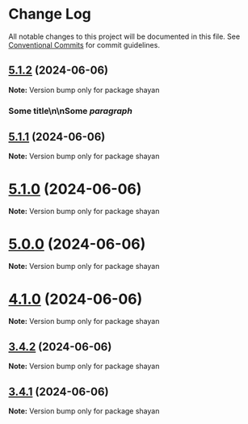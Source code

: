 # Change Log

All notable changes to this project will be documented in this file.
See [Conventional Commits](https://conventionalcommits.org) for commit guidelines.

## [5.1.2](https://github.com/gitsheyno/monorepo-test/compare/v5.1.1...v5.1.2) (2024-06-06)

**Note:** Version bump only for package shayan

### Some title\n\nSome *paragraph*





## [5.1.1](https://github.com/gitsheyno/monorepo-test/compare/v5.1.0...v5.1.1) (2024-06-06)

**Note:** Version bump only for package shayan





# [5.1.0](https://github.com/gitsheyno/monorepo-test/compare/v5.0.0...v5.1.0) (2024-06-06)

**Note:** Version bump only for package shayan





# [5.0.0](https://github.com/gitsheyno/monorepo-test/compare/v4.1.0...v5.0.0) (2024-06-06)

**Note:** Version bump only for package shayan





# [4.1.0](https://github.com/gitsheyno/monorepo-test/compare/v4.0.0...v4.1.0) (2024-06-06)

**Note:** Version bump only for package shayan





## [3.4.2](https://github.com/gitsheyno/monorepo-test/compare/v3.4.1...v3.4.2) (2024-06-06)

**Note:** Version bump only for package shayan





## [3.4.1](https://github.com/gitsheyno/monorepo-test/compare/v3.4.0...v3.4.1) (2024-06-06)

**Note:** Version bump only for package shayan
